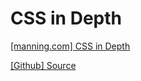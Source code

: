 # CSS in Depth

[[manning.com] CSS in Depth](https://www.manning.com/books/css-in-depth)

[[Github] Source](https://github.com/CSSInDepth/css-in-depth)

